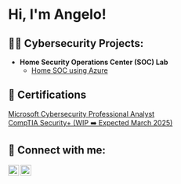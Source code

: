<h1>Hi, I'm Angelo! <br/>

<h2>👨‍💻 Cybersecurity Projects:</h2>

- <b>Home Security Operations Center (SOC) Lab</b>
  - [Home SOC using Azure](https://github.com/angelod01/Win10-Home-SOC-Lab)

<h2>📄 Certifications</h2>

<a href="https://www.coursera.org/professional-certificates/microsoft-cybersecurity-analyst?msockid=34743367fb6a66010ea02660faad6700">Microsoft Cybersecurity Professional Analyst</a><br/>
<a href="https://www.comptia.org/certifications/security">CompTIA Security+ (WIP ➡️ Expected March 2025)</a>

<h2> 🤳 Connect with me:</h2>

[<img align="left" alt="JoshMadakor | LinkedIn" width="22px" src="https://cdn.jsdelivr.net/npm/simple-icons@v3/icons/linkedin.svg" />][linkedin]
[<img align="left" alt="JoshMadakor | Instagram" width="22px" src="https://cdn.jsdelivr.net/npm/simple-icons@v3/icons/instagram.svg" />][instagram]

[instagram]: https://www.instagram.com/gelo47kg/
[linkedin]: https://www.linkedin.com/in/angelo-ramos-2a940422a/
